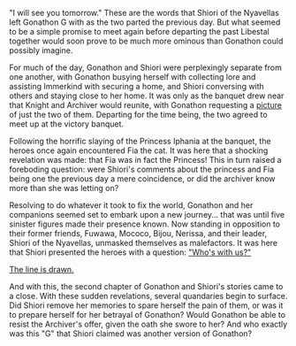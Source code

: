 <!-- title: Humble Endings, Sinister Beginnings -->

"I will see you tomorrow." These are the words that Shiori of the Nyavellas left Gonathon G with as the two parted the previous day. But what seemed to be a simple promise to meet again before departing the past Libestal together would soon prove to be much more ominous than Gonathon could possibly imagine. 

For much of the day, Gonathon and Shiori were perplexingly separate from one another, with Gonathon busying herself with collecting lore and assisting Immerkind with securing a home, and Shiori conversing with others and staying close to her home. It was only as the banquet drew near that Knight and Archiver would reunite, with Gonathon requesting a [picture](https://www.youtube.com/watch?v=IWNcqsQxuWo&t=6859s) of just the two of them. Departing for the time being, the two agreed to meet up at the victory banquet.

Following the horrific slaying of the Princess Iphania at the banquet, the heroes once again encountered Fia the cat. It was here that a shocking revelation was made: that Fia was in fact the Princess! This in turn raised a foreboding question: were Shiori's comments about the princess and Fia being one the previous day a mere coincidence, or did the archiver know more than she was letting on? 

Resolving to do whatever it took to fix the world, Gonathon and her companions seemed set to embark upon a new journey... that was until five sinister figures made their presence known. Now standing in opposition to their former friends, Fuwawa, Mococo, Bijou, Nerissa, and their leader, Shiori of the Nyavellas, unmasked themselves as malefactors. It was here that Shiori presented the heroes with a question: ["Who's with us?"](https://youtu.be/IWNcqsQxuWo?t=7795)

[The line is drawn.](#embed:https://youtu.be/IWNcqsQxuWo?t=7747)

And with this, the second chapter of Gonathon and Shiori's stories came to a close. With these sudden revelations, several quandaries begin to surface. Did Shiori remove her memories to spare herself the pain of them, or was it to prepare herself for her betrayal of Gonathon? Would Gonathon be able to resist the Archiver's offer, given the oath she swore to her? And who exactly was this "G" that Shiori claimed was another version of Gonathon?